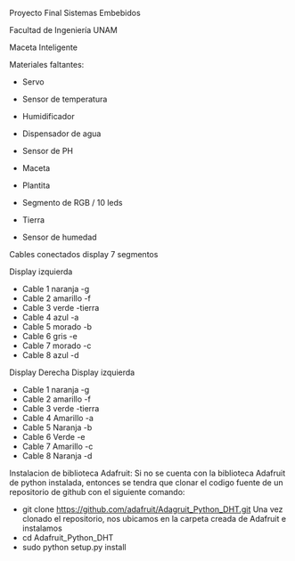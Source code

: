 Proyecto Final Sistemas Embebidos

Facultad de Ingeniería UNAM

Maceta Inteligente

Materiales faltantes: 

  - Servo
  
  - Sensor de temperatura
  
  - Humidificador
  
  - Dispensador de agua
  
  - Sensor de PH
  
  - Maceta
  
  - Plantita
  
  - Segmento de RGB / 10 leds
  
  - Tierra

  - Sensor de humedad


Cables conectados display 7 segmentos

Display izquierda
  - Cable 1 naranja -g
  - Cable 2 amarillo -f 
  - Cable 3 verde -tierra
  - Cable 4 azul -a
  - Cable 5 morado -b
  - Cable 6 gris -e
  - Cable 7 morado -c
  - Cable 8 azul -d


Display Derecha
  Display izquierda
  - Cable 1 naranja -g
  - Cable 2 amarillo -f 
  - Cable 3 verde -tierra
  - Cable 4 Amarillo -a
  - Cable 5 Naranja -b
  - Cable 6 Verde -e
  - Cable 7 Amarillo -c
  - Cable 8 Naranja -d


Instalacion de biblioteca Adafruit:
Si no se cuenta con la biblioteca Adafruit de python instalada, entonces se tendra que clonar el codigo fuente de un repositorio de github con el siguiente comando:
  - git clone https://github.com/adafruit/Adagruit_Python_DHT.git
Una vez clonado el repositorio, nos ubicamos en la carpeta creada de Adafruit e instalamos
  - cd Adafruit_Python_DHT
  - sudo python setup.py install
